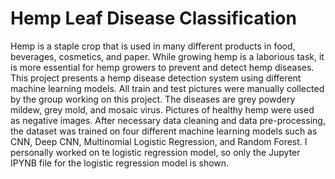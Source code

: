 # Hemp Leaf Disease Classification

Hemp is a staple crop that is used in many different products in food, beverages, cosmetics, and paper. While growing hemp is a laborious task, it is more essential for hemp growers to prevent and detect hemp diseases. This project presents a hemp disease detection system using different machine learning models. All train and test pictures were manually collected by the group working on this project. The diseases are grey powdery mildew, grey mold, and mosaic virus. Pictures of healthy hemp were used as negative images. After necessary data cleaning and data pre-processing, the dataset was trained on four different machine learning models such as CNN, Deep CNN, Multinomial Logistic Regression, and Random Forest. I personally worked on te logistic regression model, so only the Jupyter IPYNB file for the logistic regression model is shown. 
